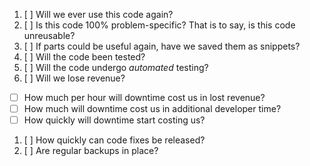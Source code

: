 1. [ ] Will we ever use this code again?
1. [ ] Is this code 100% problem-specific? That is to say, is this code unreusable?
1. [ ] If parts could be useful again, have we saved them as snippets?
1. [ ] Will the code been tested?
1. [ ] Will the code undergo *automated* testing?
1. [ ] Will we lose revenue?
  - [ ] How much per hour will downtime cost us in lost revenue?
  - [ ] How much will downtime cost us in additional developer time?
  - [ ] How quickly will downtime start costing us?
1. [ ] How quickly can code fixes be released?
1. [ ] Are regular backups in place?
